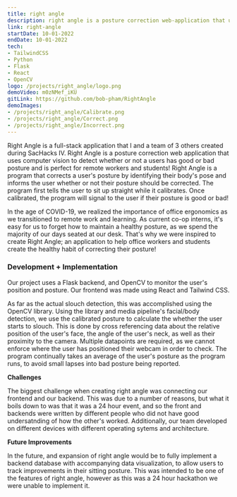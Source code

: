 ```yaml
---
title: right angle
description: right angle is a posture correction web-application that uses computer vision help users improve their posture by detecting and notifying users when they have good and bad sitting posture.
link: right-angle
startDate: 10-01-2022
endDate: 10-01-2022
tech: 
- TailwindCSS
- Python
- Flask
- React
- OpenCV
logo: /projects/right_angle/logo.png
demoVideo: m0zNMef_iKU
gitLink: https://github.com/bob-pham/RightAngle
demoImages:
- /projects/right_angle/Calibrate.png
- /projects/right_angle/Correct.png
- /projects/right_angle/Incorrect.png
---
```


Right Angle is a full-stack application that I and a team of 3 others created
during SacHacks IV. Right Angle is a posture correction web application that
uses computer vision to detect whether or not a users has good or bad posture
and is perfect for remote workers and students! Right Angle is a program that
corrects a user's posture by identifying their body's pose and informs the user
whether or not their posture should be corrected. The program first tells the
user to sit up straight while it calibrates. Once calibrated, the program will
signal to the user if their posture is good or bad!

In the age of COVID-19, we realized the importance of office ergonomics as we
transitioned to remote work and learning. As current co-op interns, it's easy
for us to forget how to maintain a healthy posture, as we spend the majority of
our days seated at our desk. That's why we were inspired to create Right Angle;
an application to help office workers and students create the healthy habit of
correcting their posture!

### Development + Implementation

Our project uses a Flask backend, and OpenCV to monitor the user's position and
posture. Our frontend was made using React and Tailwind CSS.

As far as the actual slouch detection, this was accomplished using the OpenCV
library. Using the library and media pipeline's facial/body detection, we use
the calibrated posture to calculate the whether the user starts to slouch. This
is done by cross referencing data about the relative position of the user's
face, the angle of the user's neck, as well as their proximity to the camera.
Multiple datapoints are required, as we cannot enforce where the user has
positioned their webcam in order to check. The program continually takes an
average of the user's posture as the program runs, to avoid small lapses into
bad posture being reported.

**Challenges**

The biggest challenge when creating right angle was connecting our frontend and
our backend. This was due to a number of reasons, but what it boils down to was
that it was a 24 hour event, and so the front and backends were written by
different people who did not have good undersatnding of how the other's worked.
Additionally, our team developed on different devices with different operating
sytems and architecture.

**Future Improvements**

In the future, and expansion of right angle would be to fully implement a
backend database with accompanying data visualization, to allow users to track
improvements in their sitting posture. This was intended to be one of the
features of right angle, however as this was a 24 hour hackathon we were unable
to implement it.
